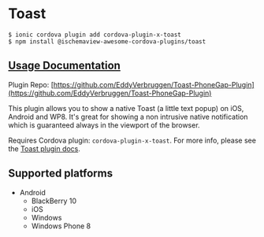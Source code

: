 # Toast

```text
$ ionic cordova plugin add cordova-plugin-x-toast
$ npm install @ischemaview-awesome-cordova-plugins/toast
```

## [Usage Documentation](https://danielsogl.gitbook.io/awesome-cordova-plugins/plugins/toast/)

Plugin Repo: [https://github.com/EddyVerbruggen/Toast-PhoneGap-Plugin](https://github.com/EddyVerbruggen/Toast-PhoneGap-Plugin)

This plugin allows you to show a native Toast \(a little text popup\) on iOS, Android and WP8. It's great for showing a non intrusive native notification which is guaranteed always in the viewport of the browser.

Requires Cordova plugin: `cordova-plugin-x-toast`. For more info, please see the [Toast plugin docs](https://github.com/EddyVerbruggen/Toast-PhoneGap-Plugin).

## Supported platforms

* Android
  * BlackBerry 10
  * iOS
  * Windows
  * Windows Phone 8

